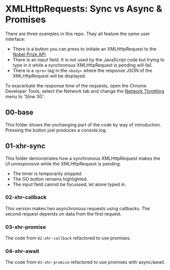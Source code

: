 # XMLHttpRequests: Sync vs Async & Promises

There are three examples in this repo. They all feature the same user interface:

- There is a button you can press to initiate an XMLHttpRequest to the [Nobel Prize API](https://nobelprize.readme.io/).
- There is an input field. It is not used by the JavaScript code but trying to type in it while a synchronous XMLHttpRequest is pending will fail.
- There is a `<pre>` tag in the `<body>` where the response JSON of the XMLHttpRequest will be displayed.

To exacerbate the response time of the requests, open the Chrome Developer Tools, select the Network tab and change the [Network Throttling](https://developers.google.com/web/tools/chrome-devtools/network-performance/reference#throttling) menu to 'Slow 3G'.

## 00-base

This folder shows the unchanging part of the code by way of introduction. Pressing the button just produces a console.log.

## 01-xhr-sync

This folder demonstrates how a synchronous XMLHttpRequest makes the UI unresponsive while the XMLHttpRequest is pending.

- The timer is temporarily stopped.
- The GO button remains highlighted.
- The input field cannot be focussed, let alone typed in.

### 02-xhr-callback

This version makes two asynchronous requests using callbacks. The second request depends on data from the first request.

### 03-xhr-promise

The code from `02-xhr-callback` refactored to use promises.

### 04-xhr-await

The code from `03-xhr-promise` refactored to use promises with async/await.
